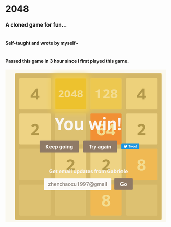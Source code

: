 # 2048
### A cloned game for fun...
#
#### Self-taught and wrote by myself~
#
#### Passed this game in 3 hour since I first played this game.
![Alt text](https://github.com/zhenchaoxu1997/2048/blob/master/ScreenShot/FireShot%20Capture%207%20-%202048%20-%20https___gabrielecirulli.github.io_2048_.png)
